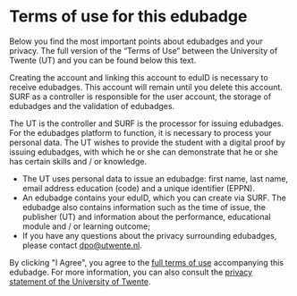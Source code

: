 # Terms of use for this edubadge
Below you find the most important points about edubadges and your privacy. The full version of the “Terms of Use” between the University of Twente (UT) and you can be found below this text.

Creating the account and linking this account to eduID is necessary to receive edubadges. This account will remain until you delete this account. SURF as a controller is responsible for the user account, the storage of edubadges and the validation of edubadges.

The UT is the controller and SURF is the processor for issuing edubadges. For the edubadges platform to function, it is necessary to process your personal data. The UT wishes to provide the student with a digital proof by issuing edubadges, with which he or she can demonstrate that he or she has certain skills and / or knowledge.

* The UT uses personal data to issue an edubadge: first name, last name, email address education (code) and a unique identifier (EPPN).
* An edubadge contains your eduID, which you can create via SURF. The edubadge also contains information such as the time of issue, the publisher (UT) and information about the performance, educational module and / or learning outcome;
* If you have any questions about the privacy surrounding edubadges, please contact [dpo@utwente.nl](mailto:dpo@utwente.nl).

By clicking "I Agree", you agree to the [full terms of use](https://raw.githubusercontent.com/edubadges/privacy/master/universiteit-twente/edubadges-formal-terms-en.md) accompanying this edubadge. For more information, you can also consult the [privacy statement of the University of Twente](https://www.utwente.nl/en/about-our-website/).

